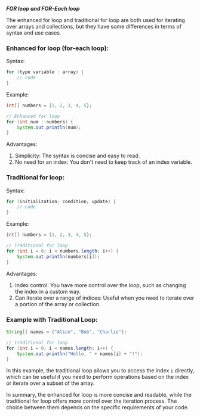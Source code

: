 ***FOR loop and FOR-Each loop***

The enhanced for loop and traditional for loop are both used for iterating over arrays and collections, but they have some differences in terms of syntax and use cases.

### Enhanced for loop (for-each loop):

Syntax:
```java
for (type variable : array) {
    // code
}
```


Example:
```java
int[] numbers = {1, 2, 3, 4, 5};

// Enhanced for loop
for (int num : numbers) {
    System.out.println(num);
}
```

Advantages:
1. Simplicity: The syntax is concise and easy to read.
2. No need for an index: You don't need to keep track of an index variable.

### Traditional for loop:

Syntax:
```java
for (initialization; condition; update) {
    // code
}
```

Example:
```java
int[] numbers = {1, 2, 3, 4, 5};

// Traditional for loop
for (int i = 0; i < numbers.length; i++) {
    System.out.println(numbers[i]);
}
```

Advantages:
1. Index control: You have more control over the loop, such as changing the index in a custom way.
2. Can iterate over a range of indices: Useful when you need to iterate over a portion of the array or collection.

### Example with Traditional Loop:

```java
String[] names = {"Alice", "Bob", "Charlie"};

// Traditional for loop
for (int i = 0; i < names.length; i++) {
    System.out.println("Hello, " + names[i] + "!");
}
```

In this example, the traditional loop allows you to access the index `i` directly, which can be useful if you need to perform operations based on the index or iterate over a subset of the array.


In summary, the enhanced for loop is more concise and readable, while the traditional for loop offers more control over the iteration process. The choice between them depends on the specific requirements of your code.


